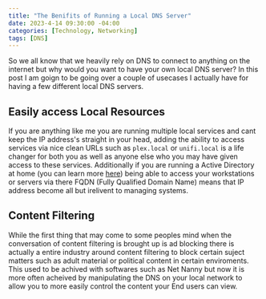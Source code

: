 ```yaml
---
title: "The Benifits of Running a Local DNS Server"
date: 2023-4-14 09:30:00 -04:00
categories: [Technology, Networking]
tags: [DNS]
---
```

So we all know that we heavily rely on DNS to connect to anything on the internet but why would you want to have your own local DNS server? In this post I am goign to be going over a couple of usecases I actually have for having a few different local DNS servers.

## Easily access Local Resources
If you are anything like me you are running multiple local services and cant keep the IP address's straight in your head, adding the ability to access services via nice clean URLs such as `plex.local` or `unifi.local` is a life changer for both you as well as anyone else who you may have given access to these services. Additionally if you are running a Active Directory at home (you can learn more [here](https://www.ryanvanmassenhoven.com/posts/AD-In-your-Homelab/)) being able to access your workstations or servers via there FQDN (Fully Qualified Domain Name) means that IP address become all but irelivent to managing systems.

## Content Filtering
While the first thing that may come to some peoples mind when the conversation of content filtering is brought up is ad blocking there is actually a entire industry around content filtering to block certain suject matters such as adult material or political content in certain enviroments. This used to be achived with softwares such as Net Nanny but now it is more often acheived by manipulating the DNS on your local network to allow you to more easily control the content your End users can view.